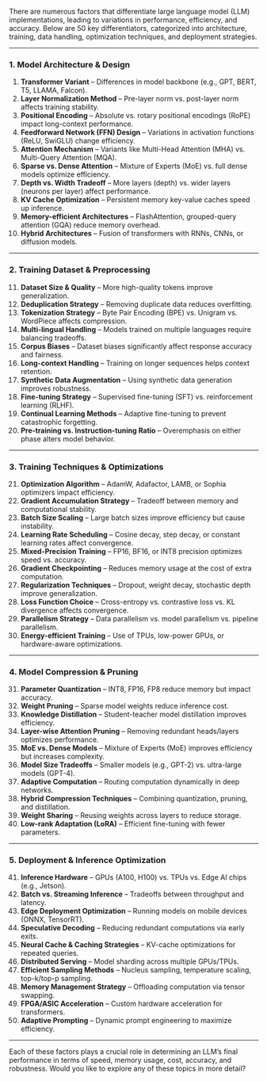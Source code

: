 
There are numerous factors that differentiate large language model (LLM) implementations, leading to variations in performance, efficiency, and accuracy. Below are 50 key differentiators, categorized into architecture, training, data handling, optimization techniques, and deployment strategies.

---

### **1. Model Architecture & Design**  
1. **Transformer Variant** – Differences in model backbone (e.g., GPT, BERT, T5, LLAMA, Falcon).  
2. **Layer Normalization Method** – Pre-layer norm vs. post-layer norm affects training stability.  
3. **Positional Encoding** – Absolute vs. rotary positional encodings (RoPE) impact long-context performance.  
4. **Feedforward Network (FFN) Design** – Variations in activation functions (ReLU, SwiGLU) change efficiency.  
5. **Attention Mechanism** – Variants like Multi-Head Attention (MHA) vs. Multi-Query Attention (MQA).  
6. **Sparse vs. Dense Attention** – Mixture of Experts (MoE) vs. full dense models optimize efficiency.  
7. **Depth vs. Width Tradeoff** – More layers (depth) vs. wider layers (neurons per layer) affect performance.  
8. **KV Cache Optimization** – Persistent memory key-value caches speed up inference.  
9. **Memory-efficient Architectures** – FlashAttention, grouped-query attention (GQA) reduce memory overhead.  
10. **Hybrid Architectures** – Fusion of transformers with RNNs, CNNs, or diffusion models.  

---

### **2. Training Dataset & Preprocessing**  
11. **Dataset Size & Quality** – More high-quality tokens improve generalization.  
12. **Deduplication Strategy** – Removing duplicate data reduces overfitting.  
13. **Tokenization Strategy** – Byte Pair Encoding (BPE) vs. Unigram vs. WordPiece affects compression.  
14. **Multi-lingual Handling** – Models trained on multiple languages require balancing tradeoffs.  
15. **Corpus Biases** – Dataset biases significantly affect response accuracy and fairness.  
16. **Long-context Handling** – Training on longer sequences helps context retention.  
17. **Synthetic Data Augmentation** – Using synthetic data generation improves robustness.  
18. **Fine-tuning Strategy** – Supervised fine-tuning (SFT) vs. reinforcement learning (RLHF).  
19. **Continual Learning Methods** – Adaptive fine-tuning to prevent catastrophic forgetting.  
20. **Pre-training vs. Instruction-tuning Ratio** – Overemphasis on either phase alters model behavior.  

---

### **3. Training Techniques & Optimizations**  
21. **Optimization Algorithm** – AdamW, Adafactor, LAMB, or Sophia optimizers impact efficiency.  
22. **Gradient Accumulation Strategy** – Tradeoff between memory and computational stability.  
23. **Batch Size Scaling** – Large batch sizes improve efficiency but cause instability.  
24. **Learning Rate Scheduling** – Cosine decay, step decay, or constant learning rates affect convergence.  
25. **Mixed-Precision Training** – FP16, BF16, or INT8 precision optimizes speed vs. accuracy.  
26. **Gradient Checkpointing** – Reduces memory usage at the cost of extra computation.  
27. **Regularization Techniques** – Dropout, weight decay, stochastic depth improve generalization.  
28. **Loss Function Choice** – Cross-entropy vs. contrastive loss vs. KL divergence affects convergence.  
29. **Parallelism Strategy** – Data parallelism vs. model parallelism vs. pipeline parallelism.  
30. **Energy-efficient Training** – Use of TPUs, low-power GPUs, or hardware-aware optimizations.  

---

### **4. Model Compression & Pruning**  
31. **Parameter Quantization** – INT8, FP16, FP8 reduce memory but impact accuracy.  
32. **Weight Pruning** – Sparse model weights reduce inference cost.  
33. **Knowledge Distillation** – Student-teacher model distillation improves efficiency.  
34. **Layer-wise Attention Pruning** – Removing redundant heads/layers optimizes performance.  
35. **MoE vs. Dense Models** – Mixture of Experts (MoE) improves efficiency but increases complexity.  
36. **Model Size Tradeoffs** – Smaller models (e.g., GPT-2) vs. ultra-large models (GPT-4).  
37. **Adaptive Computation** – Routing computation dynamically in deep networks.  
38. **Hybrid Compression Techniques** – Combining quantization, pruning, and distillation.  
39. **Weight Sharing** – Reusing weights across layers to reduce storage.  
40. **Low-rank Adaptation (LoRA)** – Efficient fine-tuning with fewer parameters.  

---

### **5. Deployment & Inference Optimization**  
41. **Inference Hardware** – GPUs (A100, H100) vs. TPUs vs. Edge AI chips (e.g., Jetson).  
42. **Batch vs. Streaming Inference** – Tradeoffs between throughput and latency.  
43. **Edge Deployment Optimization** – Running models on mobile devices (ONNX, TensorRT).  
44. **Speculative Decoding** – Reducing redundant computations via early exits.  
45. **Neural Cache & Caching Strategies** – KV-cache optimizations for repeated queries.  
46. **Distributed Serving** – Model sharding across multiple GPUs/TPUs.  
47. **Efficient Sampling Methods** – Nucleus sampling, temperature scaling, top-k/top-p sampling.  
48. **Memory Management Strategy** – Offloading computation via tensor swapping.  
49. **FPGA/ASIC Acceleration** – Custom hardware acceleration for transformers.  
50. **Adaptive Prompting** – Dynamic prompt engineering to maximize efficiency.  

---

Each of these factors plays a crucial role in determining an LLM’s final performance in terms of speed, memory usage, cost, accuracy, and robustness. Would you like to explore any of these topics in more detail?
